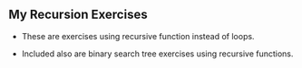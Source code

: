 ## My Recursion Exercises

- These are exercises using recursive function instead of loops.

- Included also are binary search tree exercises using recursive functions.

